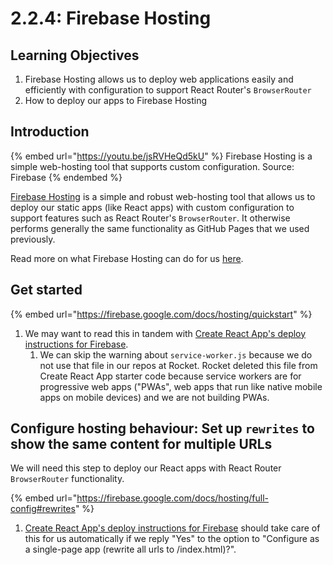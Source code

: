 # 2.2.4: Firebase Hosting

## Learning Objectives

1. Firebase Hosting allows us to deploy web applications easily and efficiently with configuration to support React Router's `BrowserRouter`
2. How to deploy our apps to Firebase Hosting

## Introduction

{% embed url="https://youtu.be/jsRVHeQd5kU" %}
Firebase Hosting is a simple web-hosting tool that supports custom configuration. Source: Firebase
{% endembed %}

[Firebase Hosting](https://firebase.google.com/docs/hosting) is a simple and robust web-hosting tool that allows us to deploy our static apps (like React apps) with custom configuration to support features such as React Router's `BrowserRouter`. It otherwise performs generally the same functionality as GitHub Pages that we used previously.

Read more on what Firebase Hosting can do for us [here](https://firebase.google.com/docs/hosting/use-cases).

## Get started

{% embed url="https://firebase.google.com/docs/hosting/quickstart" %}

1. We may want to read this in tandem with [Create React App's deploy instructions for Firebase](https://create-react-app.dev/docs/deployment#firebase).
   1. We can skip the warning about `service-worker.js` because we do not use that file in our repos at Rocket. Rocket deleted this file from Create React App starter code because service workers are for progressive web apps ("PWAs", web apps that run like native mobile apps on mobile devices) and we are not building PWAs.

## Configure hosting behaviour: Set up `rewrites` to show the same content for multiple URLs

We will need this step to deploy our React apps with React Router `BrowserRouter` functionality.&#x20;

{% embed url="https://firebase.google.com/docs/hosting/full-config#rewrites" %}

1. [Create React App's deploy instructions for Firebase](https://create-react-app.dev/docs/deployment#firebase) should take care of this for us automatically if we reply "Yes" to the option to "Configure as a single-page app (rewrite all urls to /index.html)?".
